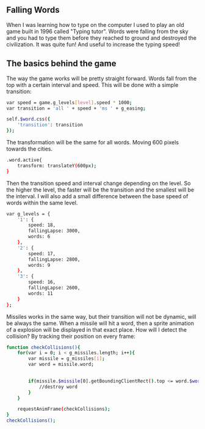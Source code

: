 ## Falling Words

When I was learning how to type on the computer I used to play an old game built in 1996 called "Typing tutor". Words were falling from the sky and you had to type them before they reached to ground and destroyed the civilization. It was quite fun! And useful to increase the typing speed! 

## The basics behind the game 

The way the game works will be pretty straight forward. Words fall from the top with a certain interval and speed. This will be done with a simple transition:
```bash
var speed = game.g_levels[level].speed * 1000;
var transition = 'all ' + speed + 'ms ' + g_easing;

self.$word.css({
	'transition': transition
});
```

The transformation will be the same for all words. Moving 600 pixels towards the cities.
```bash
.word.active{
	transform: translateY(600px);
}
```

Then the transition speed and interval change depending on the level. So the higher the level, the faster will be the transition and the smallest will be the interval. I will also add a small difference between the base speed of words within the same level.

```bash
var g_levels = {
	'1': {
		speed: 18,
		fallingLapse: 3000,
		words: 6
	},
	'2': {
		speed: 17,
		fallingLapse: 2800,
		words: 9
	},
	'3': {
		speed: 16,
		fallingLapse: 2600,
		words: 11
	}
};
```

Missiles works in the same way, but their transition will not be dynamic, will be always the same. When a missile will hit a word, then a sprite animation of a explosion will be displayed in that exact place. How will I detect the collision? By tracking their position on every frame:
```bash
function checkCollisions(){
	for(var i = 0; i < g_missiles.length; i++){
		var missile = g_missiles[i];
		var word = missile.word;
         

        if(missile.$missile[0].getBoundingClientRect().top <= word.$word[0].getBoundingClientRect().top ){
            //destroy word
        }
    }

    requestAnimFrame(checkCollisions);
}
checkCollisions();
```
